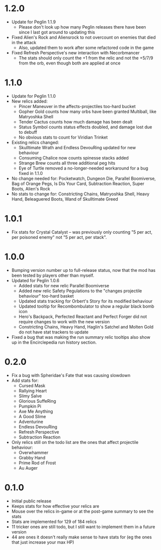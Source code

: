 # 1.2.0
* Update for Peglin 1.1.9
	* Please don't look up how many Peglin releases there have been since I last got around to updating this
* Fixed Alien's Rock and Aliensrock to not overcount on enemies that died in the attack
	* Also, updated them to work after some refactored code in the game
* Fixed Refresh Perspective's new interaction with Necorbmancer
	* The stats should only count the +1 from the relic and not the +5/7/9 from the orb, even though both are applied at once

# 1.1.0
* Update for Peglin 1.1.0
* New relics added:
	* Pincer Maneuver in the affects-projectiles too-hard bucket
	* Gopher Gold counts how many orbs have been granted Multiball, like Matryoshka Shell
	* Tender Cactus counts how much damage has been dealt
	* Status Symbol counts status effects doubled, and damage lost due to debuff
	* No obvious stats to count for Viridian Trinket
* Existing relics changed:
	* Skulltimate Wrath and Endless DevouRing updated for new behaviour
	* Consuming Chalice now counts spinesse stacks added
	* Strange Brew counts all three additional peg hits
	* Eye of Turtle removed a no-longer-needed workaround for a bug fixed in 1.1.0
* No change needed for: Pocketwatch, Dungeon Die, Parallel Boomiverse, Bag of Orange Pegs, Is Dis Your Card, Subtraction Reaction, Super Boots, Alien's Rock
* No stats to change for: Constricting Chains, Matryoshka Shell, Heavy Hand, Beleaguered Boots, Wand of Skulltimate Greed

# 1.0.1
* Fix stats for Crystal Catalyst – was previously only counting "5 per act, per poisoned enemy" not "5 per act, per stack".

# 1.0.0
* Bumping version number up to full-release status, now that the mod has been tested by players other than myself.
* Updated for Peglin 1.0.6
	* Added stats for new relic Parallel Boomiverse
	* Added new relic Safety Pegulations to the "changes projectile behaviour" too-hard basket
	* Updated stats tracking for Orbert's Story for its modified behaviour
	* Updated tooltip for Recombombulator to show a regular black bomb icon
	* Hero's Backpack, Perfected Reactant and Perfect Forger did not require changes to work with the new version
	* Constricting Chains, Heavy Hand, Haglin's Satchel and Molten Gold do not have stat trackers to update
* Fixed a bug that was making the run summary relic tooltips also show up in the Encirclepedia run history section.

# 0.2.0
* Fix a bug with Spheridae's Fate that was causing slowdown
* Add stats for:
	* Cursed Mask
	* Rallying Heart
	* Slimy Salve
	* Glorious SuffeRing
	* Pumpkin Pi
	* Axe Me Anything
	* A Good Slime
	* Adventurine
	* Endless DevouRing
	* Refresh Perspective
	* Subtraction Reaction
* Only relics still on the todo list are the ones that affect projectile behaviour:
	* Overwhammer
	* Grabby Hand
	* Prime Rod of Frost
	* Au Auger

# 0.1.0
* Initial public release
* Keeps stats for how effective your relics are
* Mouse over the relics in-game or at the post-game summary to see the stats
* Stats are implemented for 129 of 184 relics
* 11 tricker ones are still todo, but I still want to implement them in a future version
* 44 are ones it doesn't really make sense to have stats for (eg the ones that just increase your max HP)
